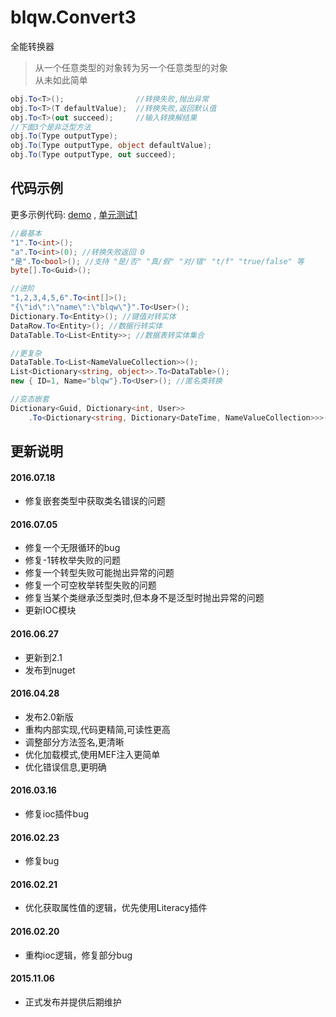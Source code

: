 # blqw.Convert3
全能转换器

>从一个任意类型的对象转为另一个任意类型的对象  
>从未如此简单  
```csharp
obj.To<T>();                //转换失败,抛出异常
obj.To<T>(T defaultValue);  //转换失败,返回默认值
obj.To<T>(out succeed);     //输入转换解结果
//下面3个是非泛型方法 
obj.To(Type outputType);
obj.To(Type outputType, object defaultValue);
obj.To(Type outputType, out succeed);
```

## 代码示例
更多示例代码: [demo](https://github.com/blqw/blqw.Convert3/blob/master/Demo/Program.cs) , [单元测试1](https://github.com/blqw/blqw.Convert3/blob/master/UnitTest/%E5%9F%BA%E6%9C%AC%E5%8A%9F%E8%83%BD%E6%B5%8B%E8%AF%95.cs)  
```csharp
//最基本
"1".To<int>();
"a".To<int>(0); //转换失败返回 0
"是".To<bool>(); //支持 "是/否" "真/假" "对/错" "t/f" "true/false" 等
byte[].To<Guid>();

//进阶
"1,2,3,4,5,6".To<int[]>();
"{\"id\":\"name\":\"blqw\"}".To<User>();
Dictionary.To<Entity>(); //键值对转实体
DataRow.To<Entity>(); //数据行转实体
DataTable.To<List<Entity>>; //数据表转实体集合

//更复杂
DataTable.To<List<NameValueCollection>>(); 
List<Dictionary<string, object>>.To<DataTable>(); 
new { ID=1, Name="blqw"}.To<User>(); //匿名类转换

//变态嵌套
Dictionary<Guid, Dictionary<int, User>>
    .To<Dictionary<string, Dictionary<DateTime, NameValueCollection>>>(); //不能理解就算了
```

## 更新说明  
#### 2016.07.18
* 修复嵌套类型中获取类名错误的问题  

#### 2016.07.05
* 修复一个无限循环的bug  
* 修复-1转枚举失败的问题  
* 修复一个转型失败可能抛出异常的问题  
* 修复一个可空枚举转型失败的问题  
* 修复当某个类继承泛型类时,但本身不是泛型时抛出异常的问题  
* 更新IOC模块  

#### 2016.06.27
* 更新到2.1  
* 发布到nuget  

#### 2016.04.28  
* 发布2.0新版  
* 重构内部实现,代码更精简,可读性更高  
* 调整部分方法签名,更清晰  
* 优化加载模式,使用MEF注入更简单  
* 优化错误信息,更明确  

#### 2016.03.16
* 修复ioc插件bug  
  
#### 2016.02.23  
* 修复bug  

#### 2016.02.21  
* 优化获取属性值的逻辑，优先使用Literacy插件  

#### 2016.02.20  
* 重构ioc逻辑，修复部分bug  

#### 2015.11.06
* 正式发布并提供后期维护
